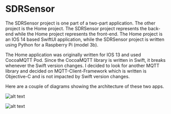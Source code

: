 # SDRSensor

The SDRSensor project is one part of a two-part application. The other project is the Home project. The SDRSensor project represents the back-end while the Home project represents the front-end. The Home project is an IOS 14 based SwiftUI application, while the SDRSensor project is written using Python for a Raspberry Pi (model 3b).

The Home application was originally written for IOS 13 and used CocoaMQTT Pod. Since the CocoaMQTT library is written in Swift, it breaks whenever the Swift version changes. I decided to look for another MQTT library and decided on MQTT-Client-Framework which is written is Objective-C and is not impacted by Swift version changes.

Here are a couple of diagrams showing the architecture of these two apps.

![alt text](../media/SDRSensor-Page-1.jpg?raw=true)

![alt text](../media/SDRSensor-Page-2.jpg?raw=true)
